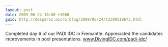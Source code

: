 ```yaml
---
layout: post
date: 2009-06-24 10:00 +1000
guid: http://desparoz.micro.blog/2009/06/24/t2309119673.html
---
```

Completed day 6 of our PADI IDC in Fremantle. Appreciated the candidates improvements in pool presentations. www.DivingIDC.com/padi-idc/
